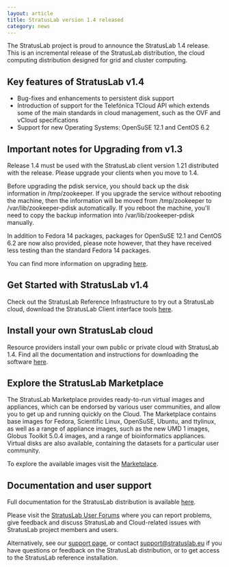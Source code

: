 ```yaml
---
layout: article
title: StratusLab version 1.4 released
category: news
---
```


The StratusLab project is proud to announce the StratusLab 1.4 release. This
is an incremental release of the StratusLab distribution, the cloud computing
distribution designed for grid and cluster computing.

Key features of StratusLab v1.4
-------------------------------

* Bug-fixes and enhancements to persistent disk support
* Introduction of support for the Telefónica TCloud API which extends some of
  the main standards in cloud management, such as the OVF and vCloud
  specifications
* Support for new Operating Systems: OpenSuSE 12.1 and CentOS 6.2


Important notes for Upgrading from v1.3
---------------------------------------

Release 1.4 must be used with the StratusLab client version 1.21 distributed
with the release. Please upgrade your clients when you move to 1.4.

Before upgrading the pdisk service, you should back up the disk information in
/tmp/zookeeper. If you upgrade the service without rebooting the machine, then
the information will be moved from /tmp/zookeeper to /var/lib/zookeeper-pdisk
automatically. If you reboot the machine, you'll need to copy the backup
information into /var/lib/zookeeper-pdisk manually.

In addition to Fedora 14 packages, packages for OpenSuSE 12.1 and CentOS 6.2
are now also provided, please note however, that they have received less
testing than the standard Fedora 14 packages.

You can find more information on upgrading [here][upgrading].

Get Started with StratusLab v1.4
--------------------------------

Check out the StratusLab Reference Infrastructure to try out a StratusLab
cloud, download the StratusLab Client interface tools [here][cli].


Install your own StratusLab cloud
---------------------------------

Resource providers install your own public or private cloud with StratusLab
1.4. Find all the documentation and instructions for downloading the software
[here][install].


Explore the StratusLab Marketplace
----------------------------------

The StratusLab Marketplace provides ready-to-run virtual images and
appliances, which can be endorsed by various user communities, and allow you
to get up and running quickly on the Cloud. The Marketplace contains base
images for Fedora, Scientific Linux, OpenSuSE, Ubuntu, and ttylinux, as well
as a range of appliance images, such as the new UMD 1 images, Globus Toolkit
5.0.4 images, and a range of bioinformatics appliances. Virtual disks are also
available, containing the datasets for a particular user community.

To explore the available images visit the [Marketplace][marketplace].


Documentation and user support
------------------------------

Full documentation for the StratusLab distribution is available [here][docs].

Please visit the [StratusLab User Forums][forum] where you can report
problems, give feedback and discuss StratusLab and Cloud-related issues with
StratusLab project members and users.

Alternatively, see our [support page][support], or contact
support@stratuslab.eu if you have questions or feedback on the StratusLab
distribution, or to get access to the StratusLab reference installation.

[upgrading]: http://stratuslab.eu/fp7/doku.php/upgrade.html
[cli]: http://stratuslab.eu/fp7/doku.php/release:users.html
[install]: http://stratuslab.eu/fp7/doku.php/release:providers.html
[marketplace]: https://marketplace.stratuslab.eu/
[docs]: http://stratuslab.eu/fp7/doku.php/documentation.html
[forum]: https://groups.google.com/a/stratuslab.eu/group/user-forum/topics
[support]: http://stratuslab.eu/fp7/doku.php/support.html




